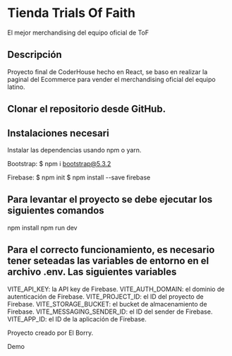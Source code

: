 <h1> Tienda Trials Of Faith </h1>
El mejor merchandising del equipo oficial de ToF

<h2> Descripción </h2>
Proyecto final de CoderHouse hecho en React, se baso en realizar la paginal del Ecommerce para vender el merchandising oficial del equipo latino.

<h2> Clonar el repositorio desde GitHub. </h2>


<h2> Instalaciones necesari</h2>
Instalar las dependencias usando npm o yarn.

Bootstrap:
$ npm i bootstrap@5.3.2

Firebase:
$ npm init
$ npm install --save firebase

<h2> Para levantar el proyecto se debe ejecutar los siguientes comandos </h2>
npm install
npm run dev

<h2>Para el correcto funcionamiento, es necesario tener seteadas las variables de entorno en el archivo .env. Las siguientes variables </h2>

VITE_API_KEY: la API key de Firebase.
VITE_AUTH_DOMAIN: el dominio de autenticación de Firebase.
VITE_PROJECT_ID: el ID del proyecto de Firebase.
VITE_STORAGE_BUCKET: el bucket de almacenamiento de Firebase.
VITE_MESSAGING_SENDER_ID: el ID del sender de Firebase.
VITE_APP_ID: el ID de la aplicación de Firebase.


Proyecto creado por El Borry.

Demo
